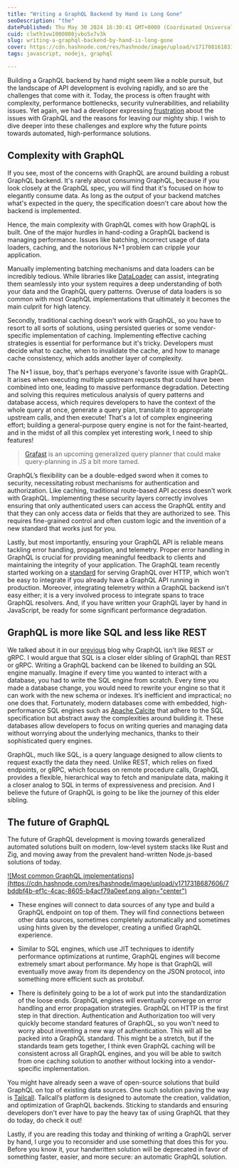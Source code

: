 ```yaml
---
title: "Writing a GraphQL Backend by Hand is Long Gone"
seoDescription: "the"
datePublished: Thu May 30 2024 16:30:41 GMT+0000 (Coordinated Universal Time)
cuid: clwth1vw1000808jvbo5x7v3k
slug: writing-a-graphql-backend-by-hand-is-long-gone
cover: https://cdn.hashnode.com/res/hashnode/image/upload/v1717081618319/a5c0d309-8e72-4703-b2ae-de5c743c775e.png
tags: javascript, nodejs, graphql

---
```


Building a GraphQL backend by hand might seem like a noble pursuit, but the landscape of API development is evolving rapidly, and so are the challenges that come with it. Today, the process is often fraught with complexity, performance bottlenecks, security vulnerabilities, and reliability issues. Yet again, we had a developer expressing [frustration](https://bessey.dev/blog/2024/05/24/why-im-over-graphql/) about the issues with GraphQL and the reasons for leaving our mighty ship. I wish to dive deeper into these challenges and explore why the future points towards automated, high-performance solutions.

## Complexity with GraphQL

If you see, most of the concerns with GraphQL are around building a robust GraphQL backend. It's rarely about consuming GraphQL, because if you look closely at the GraphQL spec, you will find that it's focused on how to elegantly consume data. As long as the output of your backend matches what's expected in the query, the specification doesn't care about how the backend is implemented.

Hence, the main complexity with GraphQL comes with how GraphQL is built. One of the major hurdles in hand-coding a GraphQL backend is managing performance. Issues like batching, incorrect usage of data loaders, caching, and the notorious N+1 problem can cripple your application.

Manually implementing batching mechanisms and data loaders can be incredibly tedious. While libraries like [DataLoader](https://github.com/graphql/dataloader) can assist, integrating them seamlessly into your system requires a deep understanding of both your data and the GraphQL query patterns. Overuse of data loaders is so common with most GraphQL implementations that ultimately it becomes the main culprit for high latency.

Secondly, traditional caching doesn't work with GraphQL, so you have to resort to all sorts of solutions, using persisted queries or some vendor-specific implementation of caching. Implementing effective caching strategies is essential for performance but it's tricky. Developers must decide what to cache, when to invalidate the cache, and how to manage cache consistency, which adds another layer of complexity.

The N+1 issue, boy, that's perhaps everyone's favorite issue with GraphQL. It arises when executing multiple upstream requests that could have been combined into one, leading to massive performance degradation. Detecting and solving this requires meticulous analysis of query patterns and database access, which requires developers to have the context of the whole query at once, generate a query plan, translate it to appropriate upstream calls, and then execute! That's a lot of complex engineering effort; building a general-purpose query engine is not for the faint-hearted, and in the midst of all this complex yet interesting work, I need to ship features!

> [Grafast](https://grafast.org/grafast) is an upcoming generalized query planner that could make query-planning in JS a bit more tamed.

GraphQL’s flexibility can be a double-edged sword when it comes to security, necessitating robust mechanisms for authentication and authorization. Like caching, traditional route-based API access doesn't work with GraphQL. Implementing these security layers correctly involves ensuring that only authenticated users can access the GraphQL entity and that they can only access data or fields that they are authorized to see. This requires fine-grained control and often custom logic and the invention of a new standard that works just for you.

Lastly, but most importantly, ensuring your GraphQL API is reliable means tackling error handling, propagation, and telemetry. Proper error handling in GraphQL is crucial for providing meaningful feedback to clients and maintaining the integrity of your application. The GraphQL team recently started working on a [standard](https://graphql-http.com/) for serving GraphQL over HTTP, which won't be easy to integrate if you already have a GraphQL API running in production. Moreover, integrating telemetry within a GraphQL backend isn't easy either; it is a very involved process to integrate spans to trace GraphQL resolvers. And, if you have written your GraphQL layer by hand in JavaScript, be ready for some significant performance degradation.

## GraphQL is more like SQL and less like REST

We talked about it in our [previous](https://blog.tailcall.run/graphql-vs-rest-vs-grpc) blog why GraphQL isn't like REST or gRPC. I would argue that SQL is a closer elder sibling of GraphQL than REST or gRPC. Writing a GraphQL backend can be likened to building an SQL engine manually. Imagine if every time you wanted to interact with a database, you had to write the SQL engine from scratch. Every time you made a database change, you would need to rewrite your engine so that it can work with the new schema or indexes. It’s inefficient and impractical; no one does that. Fortunately, modern databases come with embedded, high-performance SQL engines such as [Apache Calcite](https://calcite.apache.org/) that adhere to the SQL specification but abstract away the complexities around building it. These databases allow developers to focus on writing queries and managing data without worrying about the underlying mechanics, thanks to their sophisticated query engines.

GraphQL, much like SQL, is a query language designed to allow clients to request exactly the data they need. Unlike REST, which relies on fixed endpoints, or gRPC, which focuses on remote procedure calls, GraphQL provides a flexible, hierarchical way to fetch and manipulate data, making it a closer analog to SQL in terms of expressiveness and precision. And I believe the future of GraphQL is going to be like the journey of this elder sibling.

## The future of GraphQL

The future of GraphQL development is moving towards generalized automated solutions built on modern, low-level system stacks like Rust and Zig, and moving away from the prevalent hand-written Node.js-based solutions of today.

[![Most common GraphQL implementations](https://cdn.hashnode.com/res/hashnode/image/upload/v1717318687606/7bddbf4b-ef1c-4cac-8605-b4acf79a0eef.png align="center")](https://hygraph.com/graphql-survey-2024#how-developers-build-graphql-apis)

* These engines will connect to data sources of any type and build a GraphQL endpoint on top of them. They will find connections between other data sources, sometimes completely automatically and sometimes using hints given by the developer, creating a unified GraphQL experience.
    
* Similar to SQL engines, which use JIT techniques to identify performance optimizations at runtime, GraphQL engines will become extremely smart about performance. My hope is that GraphQL will eventually move away from its dependency on the JSON protocol, into something more efficient such as protobuf.
    
* There is definitely going to be a lot of work put into the standardization of the loose ends. GraphQL engines will eventually converge on error handling and error propagation strategies. GraphQL on HTTP is the first step in that direction. Authentication and Authorization too will very quickly become standard features of GraphQL, so you won't need to worry about inventing a new way of authentication. This will all be packed into a GraphQL standard. This might be a stretch, but if the standards team gets together, I think even GraphQL caching will be consistent across all GraphQL engines, and you will be able to switch from one caching solution to another without locking into a vendor-specific implementation.
    

You might have already seen a wave of open-source solutions that build GraphQL on top of existing data sources. One such solution paving the way is [Tailcall](https://tailcall.run). Tailcall’s platform is designed to automate the creation, validation, and optimization of GraphQL backends. Sticking to standards and ensuring developers don't ever have to pay the heavy tax of using GraphQL that they do today, do check it out!

Lastly, if you are reading this today and thinking of writing a GraphQL server by hand, I urge you to reconsider and use something that does this for you. Before you know it, your handwritten solution will be deprecated in favor of something faster, easier, and more secure: an automatic GraphQL solution.